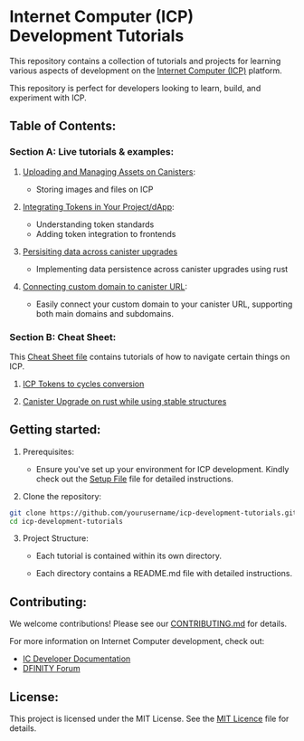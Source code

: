 # Internet Computer (ICP) Development Tutorials 

This repository contains a collection of tutorials and projects for learning various aspects of development on the [Internet Computer (ICP)](https://internetcomputer.org/) platform. 

This repository is perfect for developers looking to learn, build, and experiment with ICP.

## Table of Contents: 

### Section A: Live tutorials & examples:

1. [Uploading and Managing Assets on Canisters](https://github.com/Stephen-Kimoi/ICP-to-do-examples/tree/main/examples/asset-storage): 
    - Storing images and files on ICP

2. [Integrating Tokens in Your Project/dApp](https://github.com/Stephen-Kimoi/ICP-to-do-examples/tree/main/examples/in_app_wallet):
    - Understanding token standards
    - Adding token integration to frontends

3. [Persisiting data across canister upgrades](https://github.com/Stephen-Kimoi/ICP-to-do-examples/tree/main/examples/data_persistence)
    - Implementing data persistence across canister upgrades using rust

4. [Connecting custom domain to canister URL](https://github.com/Stephen-Kimoi/ICP-to-do-examples/tree/main/examples/canister-dns): 
    - Easily connect your custom domain to your canister URL, supporting both main domains and subdomains.

<!-- 3. Linking Tokens with a Backend Canister
    - Integrating tokens with backend logic
    - Secure and efficient token management

4. Linking Your Site to a Domain
    - Key considerations for domain setup
    - Linking domains to canister-based websites

5. Persisiting data across canister upgrades
    - Ensuring data persistence during upgrades -->

### Section B: Cheat Sheet: 
This [Cheat Sheet file](CHEATSHEAT.md) contains tutorials of how to navigate certain things on ICP.

1. [ICP Tokens to cycles conversion](https://github.com/Stephen-Kimoi/ICP-to-do-examples/blob/main/CHEATSHEAT.md#icp-tokens-to-cycles-conversion) 

2. [Canister Upgrade on rust while using stable structures](https://github.com/Stephen-Kimoi/ICP-to-do-examples/blob/main/CHEATSHEAT.md#canister-upgrade-on-rust-while-using-stable-structures)

## Getting started: 

1. Prerequisites:
   - Ensure you've set up your environment for ICP development. Kindly check out the [Setup File](https://github.com/Stephen-Kimoi/ICP-to-do-examples/blob/main/SETUP.md) file for detailed instructions.

2. Clone the repository:
```bash
git clone https://github.com/yourusername/icp-development-tutorials.git
cd icp-development-tutorials
``` 

3. Project Structure:
    - Each tutorial is contained within its own directory.

    - Each directory contains a README.md file with detailed instructions.

## Contributing:
We welcome contributions! Please see our [CONTRIBUTING.md](CONTRIBUTING.md) for details.

For more information on Internet Computer development, check out:
- [IC Developer Documentation](https://internetcomputer.org/docs/current/developer-docs/)
- [DFINITY Forum](https://forum.dfinity.org/)

## License:
This project is licensed under the MIT License. See the [MIT Licence](LICENSE) file for details.






